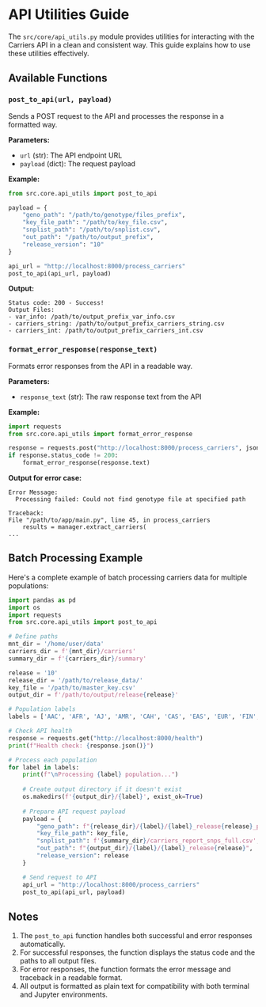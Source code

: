 # API Utilities Guide

The `src/core/api_utils.py` module provides utilities for interacting with the Carriers API in a clean and consistent way. This guide explains how to use these utilities effectively.

## Available Functions

### `post_to_api(url, payload)`

Sends a POST request to the API and processes the response in a formatted way.

**Parameters:**
- `url` (str): The API endpoint URL
- `payload` (dict): The request payload

**Example:**
```python
from src.core.api_utils import post_to_api

payload = {
    "geno_path": "/path/to/genotype/files_prefix",
    "key_file_path": "/path/to/key_file.csv",
    "snplist_path": "/path/to/snplist.csv",
    "out_path": "/path/to/output_prefix",
    "release_version": "10"
}

api_url = "http://localhost:8000/process_carriers"
post_to_api(api_url, payload)
```

**Output:**
```
Status code: 200 - Success!
Output Files:
- var_info: /path/to/output_prefix_var_info.csv
- carriers_string: /path/to/output_prefix_carriers_string.csv
- carriers_int: /path/to/output_prefix_carriers_int.csv
```

### `format_error_response(response_text)`

Formats error responses from the API in a readable way.

**Parameters:**
- `response_text` (str): The raw response text from the API

**Example:**
```python
import requests
from src.core.api_utils import format_error_response

response = requests.post("http://localhost:8000/process_carriers", json=payload)
if response.status_code != 200:
    format_error_response(response.text)
```

**Output for error case:**
```
Error Message:
  Processing failed: Could not find genotype file at specified path

Traceback:
File "/path/to/app/main.py", line 45, in process_carriers
    results = manager.extract_carriers(
...
```

## Batch Processing Example

Here's a complete example of batch processing carriers data for multiple populations:

```python
import pandas as pd
import os
import requests
from src.core.api_utils import post_to_api

# Define paths
mnt_dir = '/home/user/data'
carriers_dir = f'{mnt_dir}/carriers'
summary_dir = f'{carriers_dir}/summary'

release = '10'
release_dir = '/path/to/release_data/'
key_file = '/path/to/master_key.csv'
output_dir = f'/path/to/output/release{release}'

# Population labels
labels = ['AAC', 'AFR', 'AJ', 'AMR', 'CAH', 'CAS', 'EAS', 'EUR', 'FIN','MDE', 'SAS']

# Check API health
response = requests.get("http://localhost:8000/health")
print(f"Health check: {response.json()}")

# Process each population
for label in labels:
    print(f"\nProcessing {label} population...")
    
    # Create output directory if it doesn't exist
    os.makedirs(f'{output_dir}/{label}', exist_ok=True)
    
    # Prepare API request payload
    payload = {
        "geno_path": f"{release_dir}/{label}/{label}_release{release}_prefix",
        "key_file_path": key_file,
        "snplist_path": f'{summary_dir}/carriers_report_snps_full.csv',
        "out_path": f"{output_dir}/{label}/{label}_release{release}",
        "release_version": release
    }

    # Send request to API
    api_url = "http://localhost:8000/process_carriers"
    post_to_api(api_url, payload)
```

## Notes

1. The `post_to_api` function handles both successful and error responses automatically.
2. For successful responses, the function displays the status code and the paths to all output files.
3. For error responses, the function formats the error message and traceback in a readable format.
4. All output is formatted as plain text for compatibility with both terminal and Jupyter environments.
